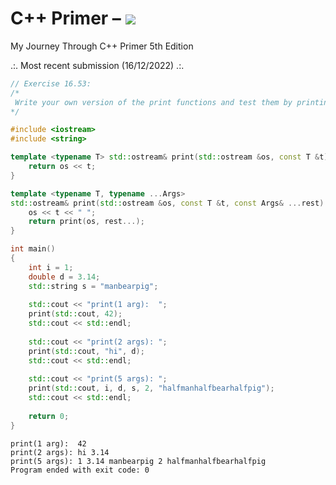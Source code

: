# C++ Primer – [![](https://tokei.ekzhang.com/b1/github/ITHelpDec/CPP-Primer?category=code&style=plastic)](https://github.com/ITHelpDec/CPP-Primer)
My Journey Through C++ Primer 5th Edition

.:. Most recent submission (16/12/2022) .:.

```cpp
// Exercise 16.53:
/*
 Write your own version of the print functions and test them by printing one, two, and five arguments, each of which should have different types.
*/

#include <iostream>
#include <string>

template <typename T> std::ostream& print(std::ostream &os, const T &t) {
    return os << t;
}

template <typename T, typename ...Args>
std::ostream& print(std::ostream &os, const T &t, const Args& ...rest) {
    os << t << " ";
    return print(os, rest...);
}

int main()
{
    int i = 1;
    double d = 3.14;
    std::string s = "manbearpig";
    
    std::cout << "print(1 arg):  ";
    print(std::cout, 42);
    std::cout << std::endl;
    
    std::cout << "print(2 args): ";
    print(std::cout, "hi", d);
    std::cout << std::endl;
    
    std::cout << "print(5 args): ";
    print(std::cout, i, d, s, 2, "halfmanhalfbearhalfpig");
    std::cout << std::endl;
    
    return 0;
}
```
```
print(1 arg):  42
print(2 args): hi 3.14
print(5 args): 1 3.14 manbearpig 2 halfmanhalfbearhalfpig
Program ended with exit code: 0
```
